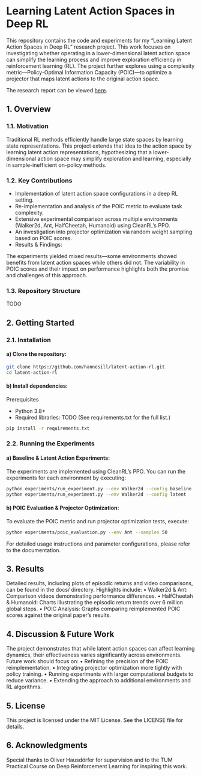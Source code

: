 # Learning Latent Action Spaces in Deep RL

This repository contains the code and experiments for my “Learning Latent Action Spaces in Deep RL” research project. This work focuses on investigating whether operating in a lower-dimensional latent action space can simplify the learning process and improve exploration efficiency in reinforcement learning (RL). The project further explores using a complexity metric—Policy-Optimal Information Capacity (POIC)—to optimize a projector that maps latent actions to the original action space.

The research report can be viewed [here](https://h9ll.notion.site/Learning-Latent-Action-Spaces-in-Deep-RL-76d9acedfeee47959e579aa4cf1fbd52?pvs=74).

## 1. Overview

### 1.1. Motivation
Traditional RL methods efficiently handle large state spaces by learning state representations. This project extends that idea to the action space by learning latent action representations, hypothesizing that a lower-dimensional action space may simplify exploration and learning, especially in sample-inefficient on-policy methods.

### 1.2. Key Contributions
* Implementation of latent action space configurations in a deep RL setting.
* Re-implementation and analysis of the POIC metric to evaluate task complexity.
* Extensive experimental comparison across multiple environments (Walker2d, Ant, HalfCheetah, Humanoid) using CleanRL’s PPO.
* An investigation into projector optimization via random weight sampling based on POIC scores.
* Results & Findings:
 
The experiments yielded mixed results—some environments showed benefits from latent action spaces while others did not. The variability in POIC scores and their impact on performance highlights both the promise and challenges of this approach.

### 1.3. Repository Structure

TODO

## 2. Getting Started

### 2.1. Installation
#### a) Clone the repository:

```bash
git clone https://github.com/hannesill/latent-action-rl.git
cd latent-action-rl
```

#### b) Install dependencies:

Prerequisites
* Python 3.8+
* Required libraries: TODO
(See requirements.txt for the full list.)

```bash
pip install -r requirements.txt
```


### 2.2. Running the Experiments

#### a) Baseline & Latent Action Experiments:
The experiments are implemented using CleanRL’s PPO. You can run the experiments for each environment by executing:

```bash
python experiments/run_experiment.py --env Walker2d --config baseline
python experiments/run_experiment.py --env Walker2d --config latent
```

#### b) POIC Evaluation & Projector Optimization:
To evaluate the POIC metric and run projector optimization tests, execute:

```bash
python experiments/poic_evaluation.py --env Ant --samples 50
```

For detailed usage instructions and parameter configurations, please refer to the documentation.

## 3. Results

Detailed results, including plots of episodic returns and video comparisons, can be found in the docs/ directory. Highlights include:
	•	Walker2d & Ant: Comparison videos demonstrating performance differences.
	•	HalfCheetah & Humanoid: Charts illustrating the episodic return trends over 6 million global steps.
	•	POIC Analysis: Graphs comparing reimplemented POIC scores against the original paper’s results.

## 4. Discussion & Future Work

The project demonstrates that while latent action spaces can affect learning dynamics, their effectiveness varies significantly across environments. Future work should focus on:
	•	Refining the precision of the POIC reimplementation.
	•	Integrating projector optimization more tightly with policy training.
	•	Running experiments with larger computational budgets to reduce variance.
	•	Extending the approach to additional environments and RL algorithms.

## 5. License

This project is licensed under the MIT License. See the LICENSE file for details.

## 6. Acknowledgments

Special thanks to Oliver Hausdörfer for supervision and to the TUM Practical Course on Deep Reinforcement Learning for inspiring this work.
